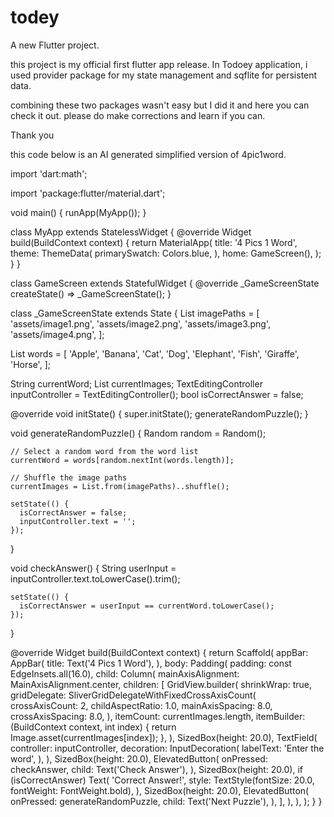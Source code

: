 # todey

A new Flutter project.

this project is my official first flutter app release.
In Todoey application, i used provider package for my state management and sqflite for persistent data.

combining these two packages wasn't easy but I did it and here you can check it out. please do make corrections and learn if you can.

Thank you

this code below is an AI generated simplified version of 4pic1word.

import 'dart:math';

import 'package:flutter/material.dart';

void main() {
  runApp(MyApp());
}

class MyApp extends StatelessWidget {
  @override
  Widget build(BuildContext context) {
    return MaterialApp(
      title: '4 Pics 1 Word',
      theme: ThemeData(
        primarySwatch: Colors.blue,
      ),
      home: GameScreen(),
    );
  }
}

class GameScreen extends StatefulWidget {
  @override
  _GameScreenState createState() => _GameScreenState();
}

class _GameScreenState extends State<GameScreen> {
  List<String> imagePaths = [
    'assets/image1.png',
    'assets/image2.png',
    'assets/image3.png',
    'assets/image4.png',
  ];

  List<String> words = [
    'Apple',
    'Banana',
    'Cat',
    'Dog',
    'Elephant',
    'Fish',
    'Giraffe',
    'Horse',
  ];

  String currentWord;
  List<String> currentImages;
  TextEditingController inputController = TextEditingController();
  bool isCorrectAnswer = false;

  @override
  void initState() {
    super.initState();
    generateRandomPuzzle();
  }

  void generateRandomPuzzle() {
    Random random = Random();

    // Select a random word from the word list
    currentWord = words[random.nextInt(words.length)];

    // Shuffle the image paths
    currentImages = List.from(imagePaths)..shuffle();

    setState(() {
      isCorrectAnswer = false;
      inputController.text = '';
    });
  }

  void checkAnswer() {
    String userInput = inputController.text.toLowerCase().trim();

    setState(() {
      isCorrectAnswer = userInput == currentWord.toLowerCase();
    });
  }

  @override
  Widget build(BuildContext context) {
    return Scaffold(
      appBar: AppBar(
        title: Text('4 Pics 1 Word'),
      ),
      body: Padding(
        padding: const EdgeInsets.all(16.0),
        child: Column(
          mainAxisAlignment: MainAxisAlignment.center,
          children: [
            GridView.builder(
              shrinkWrap: true,
              gridDelegate: SliverGridDelegateWithFixedCrossAxisCount(
                crossAxisCount: 2,
                childAspectRatio: 1.0,
                mainAxisSpacing: 8.0,
                crossAxisSpacing: 8.0,
              ),
              itemCount: currentImages.length,
              itemBuilder: (BuildContext context, int index) {
                return Image.asset(currentImages[index]);
              },
            ),
            SizedBox(height: 20.0),
            TextField(
              controller: inputController,
              decoration: InputDecoration(
                labelText: 'Enter the word',
              ),
            ),
            SizedBox(height: 20.0),
            ElevatedButton(
              onPressed: checkAnswer,
              child: Text('Check Answer'),
            ),
            SizedBox(height: 20.0),
            if (isCorrectAnswer)
              Text(
                'Correct Answer!',
                style: TextStyle(fontSize: 20.0, fontWeight: FontWeight.bold),
              ),
            SizedBox(height: 20.0),
            ElevatedButton(
              onPressed: generateRandomPuzzle,
              child: Text('Next Puzzle'),
            ),
          ],
        ),
      ),
    );
  }
}
